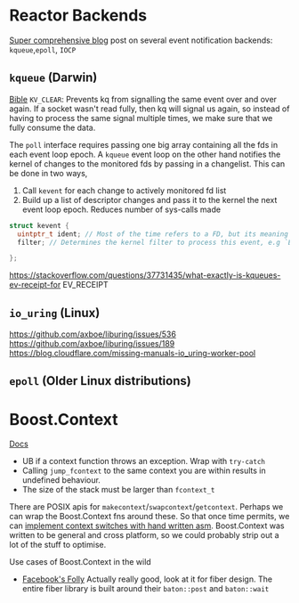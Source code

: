 # Reactor Backends

[Super comprehensive blog](https://habr.com/en/articles/600123/) post on several event notification
backends: `kqueue`,`epoll`, `IOCP`

## `kqueue` (Darwin)

[Bible](https://people.freebsd.org/~jlemon/papers/kqueue.pdf)
`KV_CLEAR`: Prevents kq from signalling the same event over and over again. If a socket wasn't read fully,
then kq will signal us again, so instead of having to process the same signal multiple times, we make sure that we
fully consume the data.

The `poll` interface requires passing one big array containing all the fds in each event loop epoch. A `kqueue`
event loop on the other hand notifies the kernel of changes to the monitored fds by passing in a changelist. This
can be done in two ways,

1. Call `kevent` for each change to actively monitored fd list
2. Build up a list of descriptor changes and pass it to the kernel the next event loop epoch. Reduces number of
   sys-calls made

```cpp
struct kevent {
  uintptr_t ident; // Most of the time refers to a FD, but its meaning can change based on the filter. Essentially a value to identify the event
  filter; // Determines the kernel filter to process this event, e.g `EVFILT_TIMER`

};
```

https://stackoverflow.com/questions/37731435/what-exactly-is-kqueues-ev-receipt-for
EV_RECEIPT

## `io_uring` (Linux)

https://github.com/axboe/liburing/issues/536
https://github.com/axboe/liburing/issues/189
https://blog.cloudflare.com/missing-manuals-io_uring-worker-pool

## `epoll` (Older Linux distributions)

# Boost.Context

[Docs](https://live.boost.org/doc/libs/1_53_0/libs/context/doc/html/context/context.html#context.context.executing_a_context)

- UB if a context function throws an exception. Wrap with `try-catch`
- Calling `jump_fcontext` to the same context you are within results in undefined behaviour.
- The size of the stack must be larger than `fcontext_t`

There are POSIX apis for `makecontext`/`swapcontext`/`getcontext`. Perhaps we can wrap the Boost.Context fns around
these. So that once time permits, we
can [implement context switches with hand written asm](https://graphitemaster.github.io/fibers/). Boost.Context was
written to be general and cross platform, so we could probably strip out a lot of the stuff to optimise.

Use cases of Boost.Context in the wild

- [Facebook's Folly](https://github.com/facebook/folly/blob/main/folly/fibers/Fiber.h) Actually really good, look at it
  for fiber design. The entire fiber library is built around their `baton::post` and `baton::wait`
